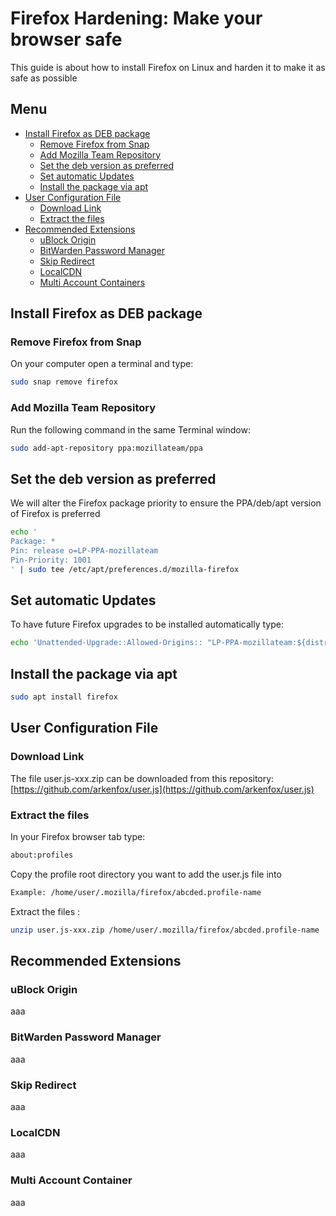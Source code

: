 # Firefox Hardening: Make your browser safe

This guide is about how to install Firefox on Linux and harden it to make it as safe as possible

## Menu

* [Install Firefox as DEB package](#install-firefox-as-deb-package)
    - [Remove Firefox from Snap](#remove-firefox-from-snap)
    - [Add Mozilla Team Repository](#add-mozilla-team-repository)
    - [Set the deb version as preferred](#set-the-deb-version-as-preferred)
    - [Set automatic Updates](#set-automatic-updates)
    - [Install the package via apt](#install-the-package-via-apt)
* [User Configuration File](#user-configuration-file)
    - [Download Link](#download-link)
    - [Extract the files](#extract-the-files)
* [Recommended Extensions](#recommended-extensions)
    - [uBlock Origin](#ublock-origin)
    - [BitWarden Password Manager](#bitwarden-password-manager)
    - [Skip Redirect](#skip-redirect)
    - [LocalCDN](#localcdn)
    - [Multi Account Containers](#multi-account-containers)

## Install Firefox as DEB package

### Remove Firefox from Snap

On your computer open a terminal and type:
```bash
sudo snap remove firefox
```

### Add Mozilla Team Repository

Run the following command in the same Terminal window:
```bash
sudo add-apt-repository ppa:mozillateam/ppa
```

## Set the deb version as preferred

We will alter the Firefox package priority to ensure the PPA/deb/apt version of Firefox is preferred
```bash
echo '
Package: *
Pin: release o=LP-PPA-mozillateam
Pin-Priority: 1001
' | sudo tee /etc/apt/preferences.d/mozilla-firefox
```

## Set automatic Updates

To have future Firefox upgrades to be installed automatically type:
```bash
echo 'Unattended-Upgrade::Allowed-Origins:: "LP-PPA-mozillateam:${distro_codename}";' | sudo tee /etc/apt/apt.conf.d/51unattended-upgrades-firefox
```

## Install the package via apt
```bash
sudo apt install firefox
```

## User Configuration File

### Download Link

The file user.js-xxx.zip can be downloaded from this repository: [https://github.com/arkenfox/user.js](https://github.com/arkenfox/user.js)

### Extract the files

In your Firefox browser tab type:
```bash
about:profiles
```

Copy the profile root directory you want to add the user.js file into
```bash
Example: /home/user/.mozilla/firefox/abcded.profile-name
```

Extract the files :
```bash
unzip user.js-xxx.zip /home/user/.mozilla/firefox/abcded.profile-name
```

## Recommended Extensions

### uBlock Origin

aaa

### BitWarden Password Manager

aaa

### Skip Redirect

aaa

### LocalCDN

aaa

### Multi Account Container

aaa
